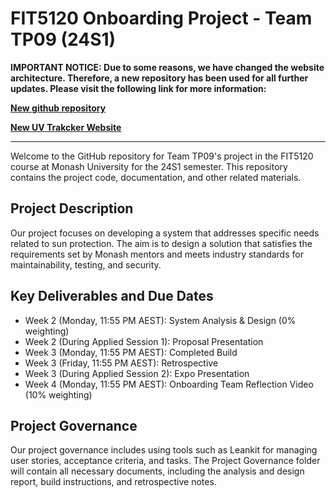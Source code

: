 # FIT5120 Onboarding Project - Team TP09 (24S1)

**IMPORTANT NOTICE: Due to some reasons, we have changed the website architecture. Therefore, a new repository has been used for all further updates. Please visit the following link for more information:**

**[New github repository](https://github.com/nikki2077/UV)**

**[New UV Trakcker Website](https://uvtrakcker.netlify.app/)**

---

Welcome to the GitHub repository for Team TP09's project in the FIT5120 course at Monash University for the 24S1 semester. This repository contains the project code, documentation, and other related materials.

## Project Description

Our project focuses on developing a system that addresses specific needs related to sun protection. The aim is to design a solution that satisfies the requirements set by Monash mentors and meets industry standards for maintainability, testing, and security.

## Key Deliverables and Due Dates

- Week 2 (Monday, 11:55 PM AEST): System Analysis & Design (0% weighting)
- Week 2 (During Applied Session 1): Proposal Presentation
- Week 3 (Monday, 11:55 PM AEST): Completed Build
- Week 3 (Friday, 11:55 PM AEST): Retrospective
- Week 3 (During Applied Session 2): Expo Presentation
- Week 4 (Monday, 11:55 PM AEST): Onboarding Team Reflection Video (10% weighting)

## Project Governance

Our project governance includes using tools such as Leankit for managing user stories, acceptance criteria, and tasks. The Project Governance folder will contain all necessary documents, including the analysis and design report, build instructions, and retrospective notes.

